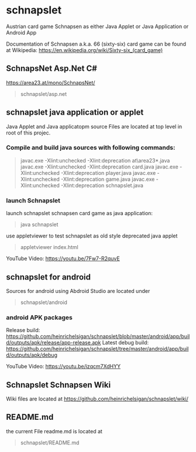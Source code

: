 # schnapslet 

Austrian card game Schnapsen as either Java Applet or Java Application or Android App

Documentation of Schnapsen a.k.a. 66 (sixty-six) card game can be found at Wikipedia:
https://en.wikipedia.org/wiki/Sixty-six_(card_game) 

## SchnapsNet Asp.Net C#

https://area23.at/mono/SchnapsNet/
> schnapslet/asp.net

## schnapslet java application or applet

Java Applet and Java applicatopm source Files are located at top level in root of this projec.

### Compile and build java sources with following commands:

> javac.exe -Xlint:unchecked -Xlint:deprecation at\area23\*.java
> javac.exe -Xlint:unchecked -Xlint:deprecation card.java
> javac.exe -Xlint:unchecked -Xlint:deprecation player.java
> javac.exe -Xlint:unchecked -Xlint:deprecation game.java
> javac.exe -Xlint:unchecked -Xlint:deprecation schnapslet.java

### launch Schnapslet

launch schnapslet schnapsen card game as java application:
> java schnapslet

use appletviewer to test schnapslet as old style deprecated java applet
> appletviewer index.html

YouTube Video: https://youtu.be/7Fw7-R2quvE

## schnapslet for android 

Sources for android using Abdroid Studio are located under 
> schnapslet/android

###  android APK packages
Release build:
https://github.com/heinrichelsigan/schnapslet/blob/master/android/app/build/outputs/apk/release/app-release.apk
Latest debug build:
https://github.com/heinrichelsigan/schnapslet/tree/master/android/app/build/outputs/apk/debug

YouTube Video: https://youtu.be/izqcm7XdHYY

## Schnapslet Schnapsen Wiki 

Wiki files are located at
https://github.com/heinrichelsigan/schnapslet/wiki/

## README.md

the current File readme.md is located at
> schnapslet/README.md
